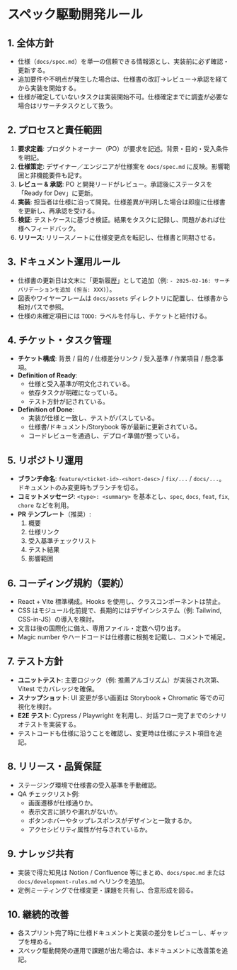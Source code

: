# スペック駆動開発ルール

## 1. 全体方針
- 仕様（`docs/spec.md`）を単一の信頼できる情報源とし、実装前に必ず確認・更新する。
- 追加要件や不明点が発生した場合は、仕様書の改訂→レビュー→承認を経てから実装を開始する。
- 仕様が確定していないタスクは実装開始不可。仕様確定までに調査が必要な場合はリサーチタスクとして扱う。

## 2. プロセスと責任範囲
1. **要求定義**: プロダクトオーナー（PO）が要求を記述。背景・目的・受入条件を明記。
2. **仕様策定**: デザイナー／エンジニアが仕様案を `docs/spec.md` に反映。影響範囲と非機能要件も記す。
3. **レビュー & 承認**: PO と開発リードがレビュー。承認後にステータスを「Ready for Dev」に更新。
4. **実装**: 担当者は仕様に沿って開発。仕様差異が判明した場合は即座に仕様書を更新し、再承認を受ける。
5. **検証**: テストケースに基づき検証。結果をタスクに記録し、問題があれば仕様へフィードバック。
6. **リリース**: リリースノートに仕様変更点を転記し、仕様書と同期させる。

## 3. ドキュメント運用ルール
- 仕様書の更新日は文末に「更新履歴」として追加（例: `- 2025-02-16: サーチバリデーションを追加 (担当: XXX)`）。
- 図表やワイヤーフレームは `docs/assets` ディレクトリに配置し、仕様書から相対パスで参照。
- 仕様の未確定項目には `TODO:` ラベルを付与し、チケットと紐付ける。

## 4. チケット・タスク管理
- **チケット構成**: 背景 / 目的 / 仕様差分リンク / 受入基準 / 作業項目 / 懸念事項。
- **Definition of Ready**:
  - 仕様と受入基準が明文化されている。
  - 依存タスクが明確になっている。
  - テスト方針が記されている。
- **Definition of Done**:
  - 実装が仕様と一致し、テストがパスしている。
  - 仕様書/ドキュメント/Storybook 等が最新に更新されている。
  - コードレビューを通過し、デプロイ準備が整っている。

## 5. リポジトリ運用
- **ブランチ命名**: `feature/<ticket-id>-<short-desc>` / `fix/...` / `docs/...`。ドキュメントのみ変更時もブランチを切る。
- **コミットメッセージ**: `<type>: <summary>` を基本とし、`spec`, `docs`, `feat`, `fix`, `chore` などを利用。
- **PR テンプレート**（推奨）:
  1. 概要
  2. 仕様リンク
  3. 受入基準チェックリスト
  4. テスト結果
  5. 影響範囲

## 6. コーディング規約（要約）
- React + Vite 標準構成。Hooks を使用し、クラスコンポーネントは禁止。
- CSS はモジュール化前提で、長期的にはデザインシステム（例: Tailwind, CSS-in-JS）の導入を検討。
- 文言は後の国際化に備え、専用ファイル・定数へ切り出す。
- Magic number やハードコードは仕様書に根拠を記載し、コメントで補足。

## 7. テスト方針
- **ユニットテスト**: 主要ロジック（例: 推薦アルゴリズム）が実装され次第、Vitest でカバレッジを確保。
- **スナップショット**: UI 変更が多い画面は Storybook + Chromatic 等での可視化を検討。
- **E2E テスト**: Cypress / Playwright を利用し、対話フロー完了までのシナリオテストを実装する。
- テストコードも仕様に沿うことを確認し、変更時は仕様にテスト項目を追記。

## 8. リリース・品質保証
- ステージング環境で仕様書の受入基準を手動確認。
- QA チェックリスト例:
  - 画面遷移が仕様通りか。
  - 表示文言に誤りや漏れがないか。
  - ボタンホバーやタップレスポンスがデザインと一致するか。
  - アクセシビリティ属性が付与されているか。

## 9. ナレッジ共有
- 実装で得た知見は Notion / Confluence 等にまとめ、`docs/spec.md` または `docs/development-rules.md` へリンクを追加。
- 定例ミーティングで仕様変更・課題を共有し、合意形成を図る。

## 10. 継続的改善
- 各スプリント完了時に仕様ドキュメントと実装の差分をレビューし、ギャップを埋める。
- スペック駆動開発の運用で課題が出た場合は、本ドキュメントに改善策を追記。

